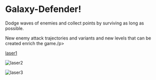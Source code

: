 # Galaxy-Defender!
<p>Dodge waves of enemies and collect points by surviving as long as possible.</p>
<p>New enemy attack trajectories and variants and new levels that can be created enrich the game./p>

  [laser1](https://github.com/anilgul96/Galaxy-Defender/assets/115142182/61de6b25-1c41-41ba-8dba-b40bcc71714a)


  ![laser2](https://github.com/anilgul96/Galaxy-Defender/assets/115142182/c0fe07b8-f811-4b3e-ac26-b1b612c26af6)


  ![laser3](https://github.com/anilgul96/Galaxy-Defender/assets/115142182/6130e43b-dbbd-4939-ab37-004e9958bf23)


